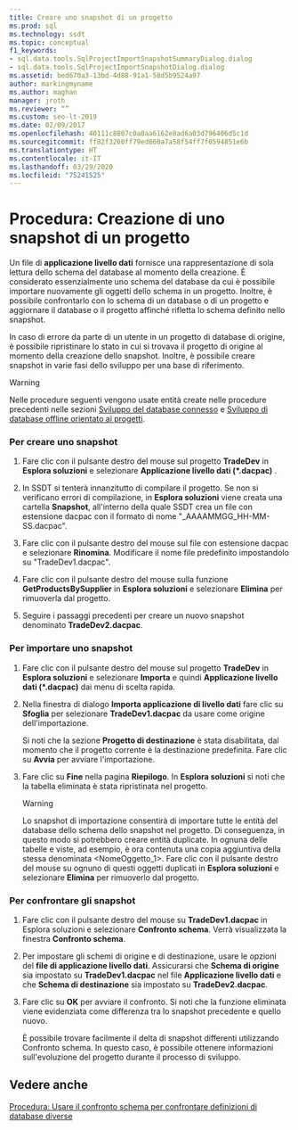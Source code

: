 ```yaml
---
title: Creare uno snapshot di un progetto
ms.prod: sql
ms.technology: ssdt
ms.topic: conceptual
f1_keywords:
- sql.data.tools.SqlProjectImportSnapshotSummaryDialog.dialog
- sql.data.tools.SqlProjectImportSnapshotDialog.dialog
ms.assetid: bed670a3-13bd-4d88-91a1-58d5b9524a97
author: markingmyname
ms.author: maghan
manager: jroth
ms.reviewer: “”
ms.custom: seo-lt-2019
ms.date: 02/09/2017
ms.openlocfilehash: 40111c8807c0a0aa6162e8ad6a03d796406d5c1d
ms.sourcegitcommit: ff82f3260ff79ed860a7a58f54ff7f0594851e6b
ms.translationtype: HT
ms.contentlocale: it-IT
ms.lasthandoff: 03/29/2020
ms.locfileid: "75241525"
---
```

# <a name="how-to-create-a-snapshot-of-a-project"></a>Procedura: Creazione di uno snapshot di un progetto

Un file di **applicazione livello dati** fornisce una rappresentazione di sola lettura dello schema del database al momento della creazione. È considerato essenzialmente uno schema del database da cui è possibile importare nuovamente gli oggetti dello schema in un progetto. Inoltre, è possibile confrontarlo con lo schema di un database o di un progetto e aggiornare il database o il progetto affinché rifletta lo schema definito nello snapshot.  
  
In caso di errore da parte di un utente in un progetto di database di origine, è possibile ripristinare lo stato in cui si trovava il progetto di origine al momento della creazione dello snapshot. Inoltre, è possibile creare snapshot in varie fasi dello sviluppo per una base di riferimento.  
  
> [!WARNING]  
> Nelle procedure seguenti vengono usate entità create nelle procedure precedenti nelle sezioni [Sviluppo del database connesso](../ssdt/connected-database-development.md) e [Sviluppo di database offline orientato ai progetti](../ssdt/project-oriented-offline-database-development.md).  
  
### <a name="to-create-a-snapshot"></a>Per creare uno snapshot  
  
1.  Fare clic con il pulsante destro del mouse sul progetto **TradeDev** in **Esplora soluzioni** e selezionare **Applicazione livello dati (\*.dacpac)** .  
  
2.  In SSDT si tenterà innanzitutto di compilare il progetto. Se non si verificano errori di compilazione, in **Esplora soluzioni** viene creata una cartella **Snapshot**, all'interno della quale SSDT crea un file con estensione dacpac con il formato di nome "<Project Name>_AAAAMMGG_HH-MM-SS.dacpac".  
  
3.  Fare clic con il pulsante destro del mouse sul file con estensione dacpac e selezionare **Rinomina**. Modificare il nome file predefinito impostandolo su "TradeDev1.dacpac".  
  
4.  Fare clic con il pulsante destro del mouse sulla funzione **GetProductsBySupplier** in **Esplora soluzioni** e selezionare **Elimina** per rimuoverla dal progetto.  
  
5.  Seguire i passaggi precedenti per creare un nuovo snapshot denominato **TradeDev2.dacpac**.  
  
### <a name="to-import-a-snapshot"></a>Per importare uno snapshot  
  
1.  Fare clic con il pulsante destro del mouse sul progetto **TradeDev** in **Esplora soluzioni** e selezionare **Importa** e quindi **Applicazione livello dati (\*.dacpac)** dai menu di scelta rapida.  
  
2.  Nella finestra di dialogo **Importa applicazione di livello dati** fare clic su **Sfoglia** per selezionare **TradeDev1.dacpac** da usare come origine dell'importazione.  
  
    Si noti che la sezione **Progetto di destinazione** è stata disabilitata, dal momento che il progetto corrente è la destinazione predefinita. Fare clic su **Avvia** per avviare l'importazione.  
  
3.  Fare clic su **Fine** nella pagina **Riepilogo**. In **Esplora soluzioni** si noti che la tabella eliminata è stata ripristinata nel progetto.  
  
    > [!WARNING]  
    > Lo snapshot di importazione consentirà di importare tutte le entità del database dello schema dello snapshot nel progetto. Di conseguenza, in questo modo si potrebbero creare entità duplicate. In ognuna delle tabelle e viste, ad esempio, è ora contenuta una copia aggiuntiva della stessa denominata <NomeOggetto_1>. Fare clic con il pulsante destro del mouse su ognuno di questi oggetti duplicati in **Esplora soluzioni** e selezionare **Elimina** per rimuoverlo dal progetto.  
  
### <a name="to-compare-snapshots"></a>Per confrontare gli snapshot  
  
1.  Fare clic con il pulsante destro del mouse su **TradeDev1.dacpac** in Esplora soluzioni e selezionare **Confronto schema**. Verrà visualizzata la finestra **Confronto schema**.  
  
2.  Per impostare gli schemi di origine e di destinazione, usare le opzioni del **file di applicazione livello dati**. Assicurarsi che **Schema di origine** sia impostato su **TradeDev1.dacpac** nel file **Applicazione livello dati** e che **Schema di destinazione** sia impostato su **TradeDev2.dacpac**.  
  
3.  Fare clic su **OK** per avviare il confronto. Si noti che la funzione eliminata viene evidenziata come differenza tra lo snapshot precedente e quello nuovo.  
  
    È possibile trovare facilmente il delta di snapshot differenti utilizzando Confronto schema. In questo caso, è possibile ottenere informazioni sull'evoluzione del progetto durante il processo di sviluppo.  
  
## <a name="see-also"></a>Vedere anche  
[Procedura: Usare il confronto schema per confrontare definizioni di database diverse](../ssdt/how-to-use-schema-compare-to-compare-different-database-definitions.md)  
  
